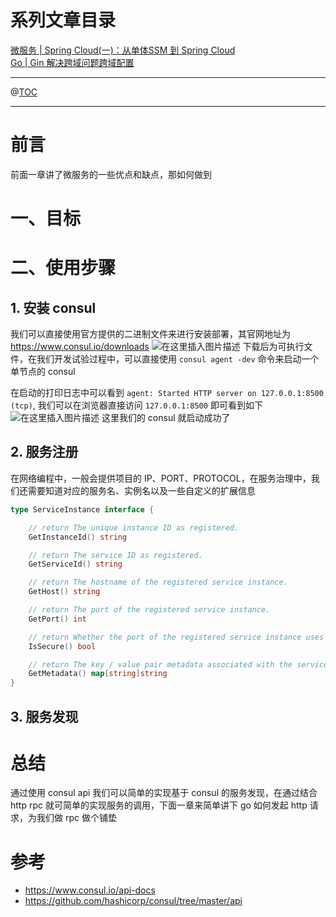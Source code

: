 # 系列文章目录

[微服务 | Spring Cloud(一)：从单体SSM 到 Spring Cloud](https://blog.csdn.net/zyndev/article/details/84102893)  
[Go | Gin 解决跨域问题跨域配置
](https://blog.csdn.net/zyndev/article/details/108188255)

---

@[TOC](文章目录)

---

# 前言
前面一章讲了微服务的一些优点和缺点，那如何做到


# 一、目标

# 二、使用步骤
## 1. 安装 consul

我们可以直接使用官方提供的二进制文件来进行安装部署，其官网地址为 https://www.consul.io/downloads
![在这里插入图片描述](https://img-blog.csdnimg.cn/20201012225904133.png?x-oss-process=image/watermark,type_ZmFuZ3poZW5naGVpdGk,shadow_10,text_aHR0cHM6Ly9ibG9nLmNzZG4ubmV0L3p5bmRldg==,size_16,color_FFFFFF,t_70#pic_center)
下载后为可执行文件，在我们开发试验过程中，可以直接使用 `consul agent -dev` 命令来启动一个单节点的 consul

在启动的打印日志中可以看到 `agent: Started HTTP server on 127.0.0.1:8500 (tcp)`, 我们可以在浏览器直接访问 `127.0.0.1:8500` 即可看到如下
![在这里插入图片描述](https://img-blog.csdnimg.cn/20201012231011560.png?x-oss-process=image/watermark,type_ZmFuZ3poZW5naGVpdGk,shadow_10,text_aHR0cHM6Ly9ibG9nLmNzZG4ubmV0L3p5bmRldg==,size_16,color_FFFFFF,t_70#pic_center)
这里我们的 consul 就启动成功了

## 2. 服务注册
在网络编程中，一般会提供项目的 IP、PORT、PROTOCOL，在服务治理中，我们还需要知道对应的服务名、实例名以及一些自定义的扩展信息

```go
type ServiceInstance interface {

	// return The unique instance ID as registered.
	GetInstanceId() string

	// return The service ID as registered.
	GetServiceId() string

	// return The hostname of the registered service instance.
	GetHost() string

	// return The port of the registered service instance.
	GetPort() int

	// return Whether the port of the registered service instance uses HTTPS.
	IsSecure() bool

	// return The key / value pair metadata associated with the service instance.
	GetMetadata() map[string]string
}
```


## 3. 服务发现


# 总结
通过使用 consul api 我们可以简单的实现基于 consul 的服务发现，在通过结合 http rpc 就可简单的实现服务的调用，下面一章来简单讲下 go 如何发起 http 请求，为我们做 rpc 做个铺垫 

# 参考
- https://www.consul.io/api-docs
- https://github.com/hashicorp/consul/tree/master/api
